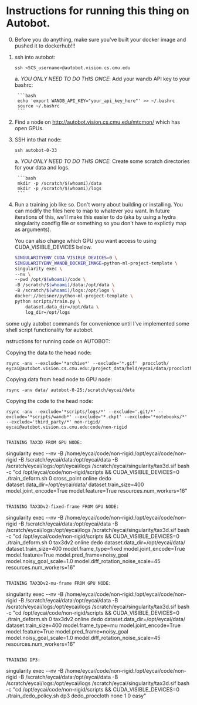 # Instructions for running this thing on Autobot.


0. Before you do anything, make sure you've built your docker image and pushed it to dockerhub!!!

1. ssh into autobot:

    ```
    ssh <SCS_username>@autobot.vision.cs.cmu.edu
    ```

    a. *YOU ONLY NEED TO DO THIS ONCE*: Add your wandb API key to your bashrc:

        ```bash
        echo 'export WANDB_API_KEY="your_api_key_here"' >> ~/.bashrc
        source ~/.bashrc
        ```

2. Find a node on http://autobot.vision.cs.cmu.edu/mtcmon/ which has open GPUs.

3. SSH into that node:

    ```
    ssh autobot-0-33
    ```

    a. *YOU ONLY NEED TO DO THIS ONCE*: Create some scratch directories for your data and logs.

        ```bash
        mkdir -p /scratch/$(whoami)/data
        mkdir -p /scratch/$(whoami)/logs
        ```
4. Run a training job like so. Don't worry about building or installing. You can modify the files here to map to whatever you want. In future iterations of this, we'll make this easier to do (aka by using a hydra singularity condfig file or something so you don't have to explictly map as arguments).

    You can also change which GPU you want access to using CUDA_VISIBLE_DEVICES below.

    ```bash
    SINGULARITYENV_CUDA_VISIBLE_DEVICES=0 \
    SINGULARITYENV_WANDB_DOCKER_IMAGE=python-ml-project-template \
    singularity exec \
    --nv \
    --pwd /opt/$(whoami)/code \
    -B /scratch/$(whoami)/data:/opt/data \
    -B /scratch/$(whoami)/logs:/opt/logs \
    docker://beisner/python-ml-project-template \
    python scripts/train.py \
        dataset.data_dir=/opt/data \
        log_dir=/opt/logs
    ```



some ugly autobot commands for convenience until I've implemented some shell script functionality 
for autobot.

nstructions for running code on AUTOBOT:

Copying the data to the head node:
```
rsync -anv --exclude='*archive*' --exclude='*.gif'  proccloth/ eycai@autobot.vision.cs.cmu.edu:/project_data/held/eycai/data/proccloth
```

Copying data from head node to GPU node:
```
rsync -anv data/ autobot-0-25:/scratch/eycai/data
```

Copying the code to the head node:
```
rsync -anv --exclude='*scripts/logs/*' --exclude='.git/*' --exclude='*scripts/wandb*' --exclude='*.ckpt' --exclude='*notebooks/*' --exclude='third_party/*' non-rigid/ eycai@autobot.vision.cs.cmu.edu:code/non-rigid
```


```

TRAINING TAX3D FROM GPU NODE:
```
singularity exec --nv -B /home/eycai/code/non-rigid:/opt/eycai/code/non-rigid -B /scratch/eycai/data:/opt/eycai/data -B /scratch/eycai/logs:/opt/eycai/logs /scratch/eycai/singularity/tax3d.sif bash -c "cd /opt/eycai/code/non-rigid/scripts && CUDA_VISIBLE_DEVICES=0 ./train_deform.sh 0 cross_point online dedo dataset.data_dir=/opt/eycai/data/ dataset.train_size=400 model.joint_encode=True model.feature=True resources.num_workers=16"
```

TRAINING TAX3Dv2-fixed-frame FROM GPU NODE:
```
singularity exec --nv -B /home/eycai/code/non-rigid:/opt/eycai/code/non-rigid -B /scratch/eycai/data:/opt/eycai/data -B /scratch/eycai/logs:/opt/eycai/logs /scratch/eycai/singularity/tax3d.sif bash -c "cd /opt/eycai/code/non-rigid/scripts && CUDA_VISIBLE_DEVICES=0 ./train_deform.sh 0 tax3dv2 online dedo dataset.data_dir=/opt/eycai/data/ dataset.train_size=400 model.frame_type=fixed model.joint_encode=True model.feature=True model.pred_frame=noisy_goal model.noisy_goal_scale=1.0 model.diff_rotation_noise_scale=45 resources.num_workers=16"
```

TRAINING TAX3Dv2-mu-frame FROM GPU NODE:
```
singularity exec --nv -B /home/eycai/code/non-rigid:/opt/eycai/code/non-rigid -B /scratch/eycai/data:/opt/eycai/data -B /scratch/eycai/logs:/opt/eycai/logs /scratch/eycai/singularity/tax3d.sif bash -c "cd /opt/eycai/code/non-rigid/scripts && CUDA_VISIBLE_DEVICES=0 ./train_deform.sh 0 tax3dv2 online dedo dataset.data_dir=/opt/eycai/data/ dataset.train_size=400 model.frame_type=mu model.joint_encode=True model.feature=True model.pred_frame=noisy_goal model.noisy_goal_scale=1.0 model.diff_rotation_noise_scale=45 resources.num_workers=16"
```

TRAINING DP3:
```
singularity exec --nv -B /home/eycai/code/non-rigid:/opt/eycai/code/non-rigid -B /scratch/eycai/data:/opt/eycai/data -B /scratch/eycai/logs:/opt/eycai/logs /scratch/eycai/singularity/tax3d.sif bash -c "cd /opt/eycai/code/non-rigid/scripts && CUDA_VISIBLE_DEVICES=0 ./train_dedo_policy.sh dp3 dedo_proccloth none 1 0 easy"
```
